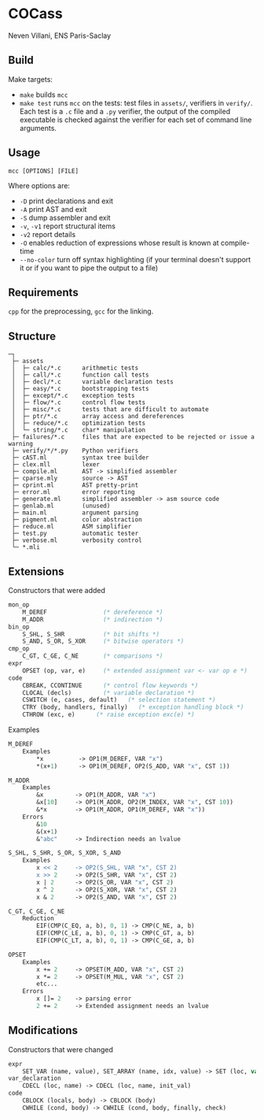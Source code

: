 # COCass

Neven Villani, ENS Paris-Saclay

## Build

Make targets:
- `make` builds `mcc`
- `make test` runs `mcc` on the tests: test files in `assets/`, verifiers in `verify/`. Each test is a `.c` file and a `.py` verifier, the output of the compiled executable is checked against the verifier for each set of command line arguments.

## Usage

`mcc [OPTIONS] [FILE]`

Where options are:
- `-D` print declarations and exit
- `-A` print AST and exit
- `-S` dump assembler and exit
- `-v`, `-v1` report structural items
- `-v2` report details
- `-O` enables reduction of expressions whose result is known at compile-time
- `--no-color` turn off syntax highlighting (if your terminal doesn't support it or if you want to pipe the output to a file)

## Requirements

`cpp` for the preprocessing, `gcc` for the linking.

## Structure

```
─┐
 ├─ assets
 │  ├─ calc/*.c      arithmetic tests
 │  ├─ call/*.c      function call tests
 │  ├─ decl/*.c      variable declaration tests
 │  ├─ easy/*.c      bootstrapping tests
 │  ├─ except/*.c    exception tests
 │  ├─ flow/*.c      control flow tests
 │  ├─ misc/*.c      tests that are difficult to automate
 │  ├─ ptr/*.c       array access and dereferences
 │  ├─ reduce/*.c    optimization tests
 │  └─ string/*.c    char* manipulation
 ├─ failures/*.c     files that are expected to be rejected or issue a warning
 ├─ verify/*/*.py    Python verifiers
 ├─ cAST.ml          syntax tree builder
 ├─ clex.mll         lexer
 ├─ compile.ml       AST -> simplified assembler
 ├─ cparse.mly       source -> AST
 ├─ cprint.ml        AST pretty-print
 ├─ error.ml         error reporting
 ├─ generate.ml      simplified assembler -> asm source code
 ├─ genlab.ml        (unused)
 ├─ main.ml          argument parsing
 ├─ pigment.ml       color abstraction
 ├─ reduce.ml        ASM simplifier
 ├─ test.py          automatic tester
 ├─ verbose.ml       verbosity control
 └─ *.mli
```

## Extensions

Constructors that were added
```ocaml
mon_op
    M_DEREF                (* dereference *)
    M_ADDR                 (* indirection *)
bin_op
    S_SHL, S_SHR           (* bit shifts *)
    S_AND, S_OR, S_XOR     (* bitwise operators *)
cmp_op
    C_GT, C_GE, C_NE       (* comparisons *)
expr
    OPSET (op, var, e)     (* extended assignment var <- var op e *)
code
    CBREAK, CCONTINUE      (* control flow keywords *)
    CLOCAL (decls)         (* variable declaration *)
    CSWITCH (e, cases, default)   (* selection statement *)
    CTRY (body, handlers, finally)   (* exception handling block *)
    CTHROW (exc, e)      (* raise exception exc(e) *)
```
Examples

```ocaml
M_DEREF
    Examples
        *x          -> OP1(M_DEREF, VAR "x")
        *(x+1)      -> OP1(M_DEREF, OP2(S_ADD, VAR "x", CST 1))
```
```ocaml
M_ADDR
    Examples
        &x         -> OP1(M_ADDR, VAR "x")
        &x[10]     -> OP1(M_ADDR, OP2(M_INDEX, VAR "x", CST 10))
        &*x        -> OP1(M_ADDR, OP1(M_DEREF, VAR "x"))
    Errors
        &10
        &(x+1)
        &"abc"     -> Indirection needs an lvalue

```
```ocaml
S_SHL, S_SHR, S_OR, S_XOR, S_AND
    Examples
        x << 2     -> OP2(S_SHL, VAR "x", CST 2)
        x >> 2     -> OP2(S_SHR, VAR "x", CST 2)
        x | 2      -> OP2(S_OR, VAR "x", CST 2)
        x ^ 2      -> OP2(S_XOR, VAR "x", CST 2)
        x & 2      -> OP2(S_AND, VAR "x", CST 2)
```
```ocaml
C_GT, C_GE, C_NE
    Reduction
        EIF(CMP(C_EQ, a, b), 0, 1) -> CMP(C_NE, a, b)
        EIF(CMP(C_LE, a, b), 0, 1) -> CMP(C_GT, a, b)
        EIF(CMP(C_LT, a, b), 0, 1) -> CMP(C_GE, a, b)
```
```ocaml
OPSET
    Examples
        x += 2     -> OPSET(M_ADD, VAR "x", CST 2)
        x *= 2     -> OPSET(M_MUL, VAR "x", CST 2)
        etc...
    Errors
        x []= 2    -> parsing error
        2 += 2     -> Extended assignment needs an lvalue
```
## Modifications

Constructors that were changed
```ocaml
expr
    SET_VAR (name, value), SET_ARRAY (name, idx, value) -> SET (loc, val)
var_declaration
    CDECL (loc, name) -> CDECL (loc, name, init_val)
code
    CBLOCK (locals, body) -> CBLOCK (body)
    CWHILE (cond, body) -> CWHILE (cond, body, finally, check)
```
